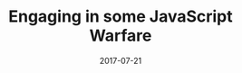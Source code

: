 ---
layout: blank
title:  "Engaging in some JavaScript Warfare"
date:   2017-07-21
categories: javascript tutorial
excerpt: "When inspiration is short, a good solution I've found is joining some coding wars."

featured-img: /img/posts/javascript-warfare/featured.jpg

external_url: https://dev.to/maxwell_dev/solving-some-javascript-warfare
---